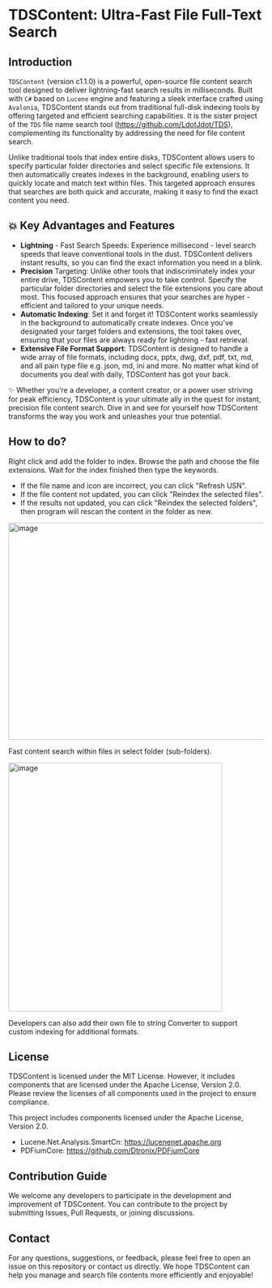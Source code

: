 # TDSContent: Ultra-Fast File Full-Text Search
  
## Introduction
`TDSContent` (version c1.1.0) is a powerful, open-source file content search tool designed to deliver lightning-fast search results in milliseconds. Built with `C#` based on `Lucene` engine and featuring a sleek interface crafted using `Avalonia`, TDSContent stands out from traditional full-disk indexing tools by offering targeted and efficient searching capabilities. It is the sister project of the `TDS` file name search tool (https://github.com/LdotJdot/TDS), complementing its functionality by addressing the need for file content search.

Unlike traditional tools that index entire disks, TDSContent allows users to specify particular folder directories and select specific file extensions. It then automatically creates indexes in the background, enabling users to quickly locate and match text within files. This targeted approach ensures that searches are both quick and accurate, making it easy to find the exact content you need.

## 💥 Key Advantages and Features
* **Lightning** - Fast Search Speeds: Experience millisecond - level search speeds that leave conventional tools in the dust. TDSContent delivers instant results, so you can find the exact information you need in a blink.
* **Precision** Targeting: Unlike other tools that indiscriminately index your entire drive, TDSContent empowers you to take control. Specify the particular folder directories and select the file extensions you care about most. This focused approach ensures that your searches are hyper - efficient and tailored to your unique needs.
* **Automatic Indexing**: Set it and forget it! TDSContent works seamlessly in the background to automatically create indexes. Once you’ve designated your target folders and extensions, the tool takes over, ensuring that your files are always ready for lightning - fast retrieval.
* **Extensive File Format Support**: TDSContent is designed to handle a wide array of file formats, including docx, pptx, dwg, dxf, pdf, txt, md, and all pain type file e.g. json, md, ini and more. No matter what kind of documents you deal with daily, TDSContent has got your back.

✨ Whether you’re a developer, a content creator, or a power user striving for peak efficiency, TDSContent is your ultimate ally in the quest for instant, precision file content search. Dive in and see for yourself how TDSContent transforms the way you work and unleashes your true potential.

## How to do?
 Right click and add the folder to index. Browse the path and choose the file extensions. Wait for the index finished then type the keywords.
 
 * If the file name and icon are incorrect, you can click "Refresh USN".
 * If the file content not updated, you can click  "Reindex the selected files".
 * If the results not updated, you can click "Reindex the selected folders", then program will rescan the content in the folder as new.

<img width="602" height="429" alt="image" src="https://github.com/user-attachments/assets/a1b04530-c6ab-4aed-b1b4-1f6468671344" />

Fast content search within files in select folder (sub-folders).

<img width="422" height="492" alt="image" src="https://github.com/user-attachments/assets/d5afbe1c-79a4-4205-adf2-cf26cb2da67f" />

Developers can also add their own file to string Converter to support custom indexing for additional formats.

## License
TDSContent is licensed under the MIT License. However, it includes components that are licensed under the Apache License, Version 2.0. Please review the licenses of all components used in the project to ensure compliance.

This project includes components licensed under the Apache License, Version 2.0.
- Lucene.Net.Analysis.SmartCn: https://lucenenet.apache.org
- PDFiumCore: https://github.com/Dtronix/PDFiumCore

## Contribution Guide
We welcome any developers to participate in the development and improvement of TDSContent. You can contribute to the project by submitting Issues, Pull Requests, or joining discussions.

## Contact
For any questions, suggestions, or feedback, please feel free to open an issue on this repository or contact us directly.
We hope TDSContent can help you manage and search file contents more efficiently and enjoyable!
